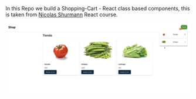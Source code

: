 In this Repo we build a Shopping-Cart - React class based components, this is taken from <a href="https://www.nicolas-schurmann.com/">Nicolas Shurmann<a> React course.


<img src="./images/shopping-cart.jpg" />